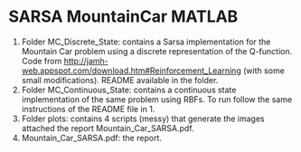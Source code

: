 # SARSA MountainCar MATLAB
 
1. Folder MC_Discrete_State: contains a Sarsa implementation for the Mountain Car problem using a discrete representation of the Q-function. Code from http://jamh-web.appspot.com/download.htm#Reinforcement_Learning (with some small modifications). README available in the folder.
2. Folder MC_Continuous_State: contains a continuous state implementation of the same problem using RBFs. To run follow the same instructions of the README file in 1.
3. Folder plots: contains 4 scripts (messy) that generate the images attached the report Mountain_Car_SARSA.pdf.
4. Mountain_Car_SARSA.pdf: the report.
